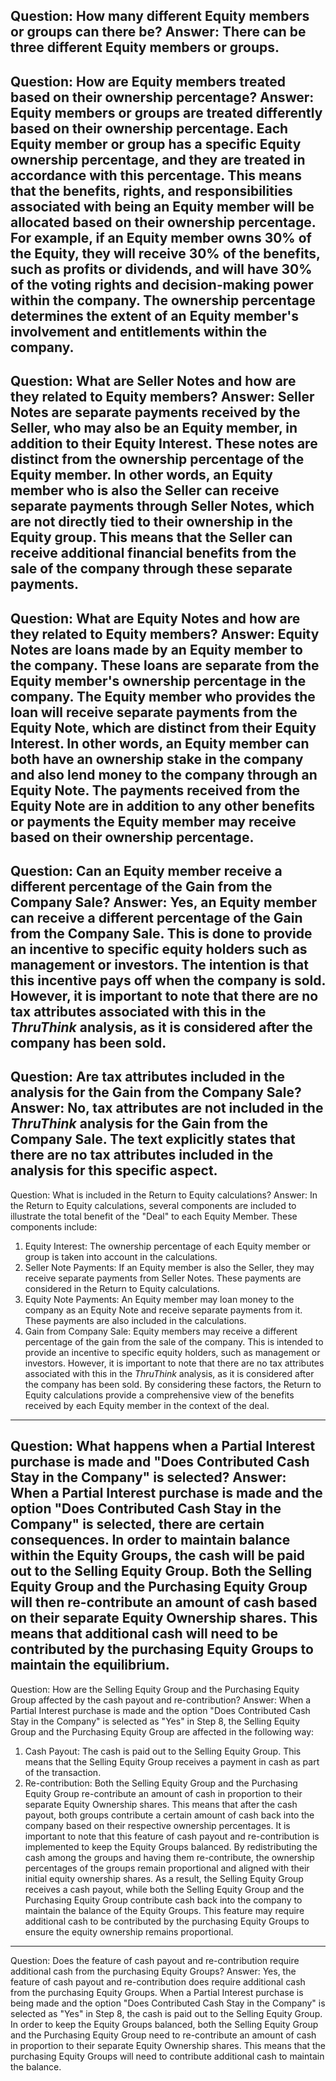 Question: How many different Equity members or groups can there be?
Answer: There can be three different Equity members or groups.
---
Question: How are Equity members treated based on their ownership percentage?
Answer: Equity members or groups are treated differently based on their ownership percentage. Each Equity member or group has a specific Equity ownership percentage, and they are treated in accordance with this percentage. This means that the benefits, rights, and responsibilities associated with being an Equity member will be allocated based on their ownership percentage. For example, if an Equity member owns 30% of the Equity, they will receive 30% of the benefits, such as profits or dividends, and will have 30% of the voting rights and decision-making power within the company. The ownership percentage determines the extent of an Equity member's involvement and entitlements within the company.
---
Question: What are Seller Notes and how are they related to Equity members?
Answer: Seller Notes are separate payments received by the Seller, who may also be an Equity member, in addition to their Equity Interest. These notes are distinct from the ownership percentage of the Equity member. In other words, an Equity member who is also the Seller can receive separate payments through Seller Notes, which are not directly tied to their ownership in the Equity group. This means that the Seller can receive additional financial benefits from the sale of the company through these separate payments.
---
Question: What are Equity Notes and how are they related to Equity members?
Answer: Equity Notes are loans made by an Equity member to the company. These loans are separate from the Equity member's ownership percentage in the company. The Equity member who provides the loan will receive separate payments from the Equity Note, which are distinct from their Equity Interest. In other words, an Equity member can both have an ownership stake in the company and also lend money to the company through an Equity Note. The payments received from the Equity Note are in addition to any other benefits or payments the Equity member may receive based on their ownership percentage.
---
Question: Can an Equity member receive a different percentage of the Gain from the Company Sale?
Answer: Yes, an Equity member can receive a different percentage of the Gain from the Company Sale. This is done to provide an incentive to specific equity holders such as management or investors. The intention is that this incentive pays off when the company is sold. However, it is important to note that there are no tax attributes associated with this in the *ThruThink* analysis, as it is considered after the company has been sold.
---
Question: Are tax attributes included in the analysis for the Gain from the Company Sale?
Answer: No, tax attributes are not included in the *ThruThink* analysis for the Gain from the Company Sale. The text explicitly states that there are no tax attributes included in the analysis for this specific aspect.
---
Question: What is included in the Return to Equity calculations?
Answer: In the Return to Equity calculations, several components are included to illustrate the total benefit of the "Deal" to each Equity Member. These components include:
1. Equity Interest: The ownership percentage of each Equity member or group is taken into account in the calculations.
2. Seller Note Payments: If an Equity member is also the Seller, they may receive separate payments from Seller Notes. These payments are considered in the Return to Equity calculations.
3. Equity Note Payments: An Equity member may loan money to the company as an Equity Note and receive separate payments from it. These payments are also included in the calculations.
4. Gain from Company Sale: Equity members may receive a different percentage of the gain from the sale of the company. This is intended to provide an incentive to specific equity holders, such as management or investors. However, it is important to note that there are no tax attributes associated with this in the *ThruThink* analysis, as it is considered after the company has been sold.
By considering these factors, the Return to Equity calculations provide a comprehensive view of the benefits received by each Equity member in the context of the deal.
---
Question: What happens when a Partial Interest purchase is made and "Does Contributed Cash Stay in the Company" is selected?
Answer: When a Partial Interest purchase is made and the option "Does Contributed Cash Stay in the Company" is selected, there are certain consequences. In order to maintain balance within the Equity Groups, the cash will be paid out to the Selling Equity Group. Both the Selling Equity Group and the Purchasing Equity Group will then re-contribute an amount of cash based on their separate Equity Ownership shares. This means that additional cash will need to be contributed by the purchasing Equity Groups to maintain the equilibrium.
---
Question: How are the Selling Equity Group and the Purchasing Equity Group affected by the cash payout and re-contribution?
Answer: When a Partial Interest purchase is made and the option "Does Contributed Cash Stay in the Company" is selected as "Yes" in Step 8, the Selling Equity Group and the Purchasing Equity Group are affected in the following way:
1. Cash Payout: The cash is paid out to the Selling Equity Group. This means that the Selling Equity Group receives a payment in cash as part of the transaction.
2. Re-contribution: Both the Selling Equity Group and the Purchasing Equity Group re-contribute an amount of cash in proportion to their separate Equity Ownership shares. This means that after the cash payout, both groups contribute a certain amount of cash back into the company based on their respective ownership percentages.
It is important to note that this feature of cash payout and re-contribution is implemented to keep the Equity Groups balanced. By redistributing the cash among the groups and having them re-contribute, the ownership percentages of the groups remain proportional and aligned with their initial equity ownership shares.
As a result, the Selling Equity Group receives a cash payout, while both the Selling Equity Group and the Purchasing Equity Group contribute cash back into the company to maintain the balance of the Equity Groups. This feature may require additional cash to be contributed by the purchasing Equity Groups to ensure the equity ownership remains proportional.
---
Question: Does the feature of cash payout and re-contribution require additional cash from the purchasing Equity Groups?
Answer: Yes, the feature of cash payout and re-contribution does require additional cash from the purchasing Equity Groups. When a Partial Interest purchase is being made and the option "Does Contributed Cash Stay in the Company" is selected as "Yes" in Step 8, the cash is paid out to the Selling Equity Group. In order to keep the Equity Groups balanced, both the Selling Equity Group and the Purchasing Equity Group need to re-contribute an amount of cash in proportion to their separate Equity Ownership shares. This means that the purchasing Equity Groups will need to contribute additional cash to maintain the balance.
